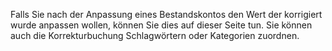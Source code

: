 Falls Sie nach der Anpassung eines Bestandskontos den Wert der korrigiert wurde anpassen wollen, können Sie dies auf dieser Seite tun. Sie können auch die Korrekturbuchung Schlagwörtern oder Kategorien zuordnen.